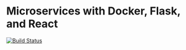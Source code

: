 # Microservices with Docker, Flask, and React

[![Build Status](https://travis-ci.org/j-mon/test-driven.svg?branch=master)](https://travis-ci.org/j-mon/test-driven)